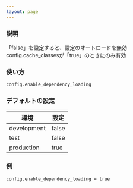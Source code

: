 ```yaml
---
layout: page
---
```

### 説明
「false」を設定すると、設定のオートロードを無効  
config.cache_classesが「true」のときにのみ有効

### 使い方
    config.enable_dependency_loading

### デフォルトの設定

環境          | 設定
----------- | -----
development | false
test        | false
production  | true

### 例
    config.enable_dependency_loading = true